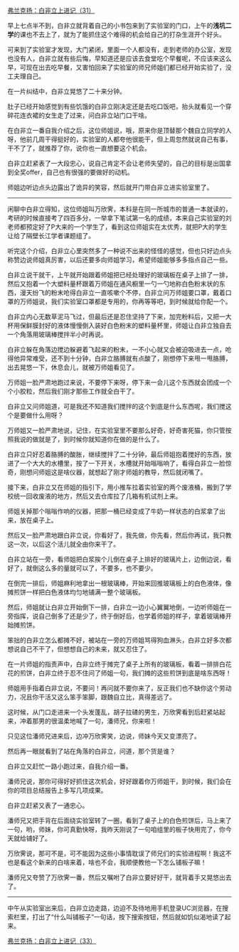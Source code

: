 <p></p><a href="https://zhuanlan.zhihu.com/p/97426827" data-draft-node="block" data-draft-type="link-card" data-image="https://pic1.zhimg.com/v2-87cf649b9d27cdf47783866038c56a10_180x120.jpg" data-image-width="976" data-image-height="389" class="internal">弗兰克扬：白非立上进记（31）</a><p>早上七点半不到，白非立就背着自己的小书包来到了实验室的门口，上午的<b>浅坑二学</b>的课也不去上了，就为了能抓住这个难得的机会给自己的打杂生涯开个好头。</p><p>可来到了实验室才发现，大门紧闭，里面一个人都没有，走到老师的办公室，发现也没有人，白非立就有些后悔，早知道还是应该去食堂吃个早餐呢，不应该来这么早，可现在出去吃早餐，又害怕回来了实验室的师兄师姐们都已经开始实验了，没工夫理自己。</p><p>在一片纠结中，白非立晃悠了二十来分钟。</p><p>肚子已经开始感觉到有些饥饿的白非立刚决定还是去吃口饭吧，抬头就看见一个穿碎花连衣裙的女生走了过来，问白非立站门口干啥。</p><p>在白非立一番自我介绍之后，这位师姐说，哦，原来你是顶替那个魏自立同学的人呀，他前几周干得挺好的，实验室的人都夸他很能干，但上周忽然就说自己有事，干不了了，就推荐了你，说你也一直想要这个机会。</p><p>白非立赶紧表了一大段忠心，说自己肯定不会让老师失望的，自己的目标是出国拿到全奖offer，自己也有很强的要做好的动机。</p><p>师姐边听边点头边露出了诡异的笑容，然后就开门带白非立进实验室里了。</p><hr/><p>闲聊中白非立得知，这位师姐叫万欣霁，本科是在同一所城市的普通一本就读的，考研的时候直接考了四百多分，一举拿下笔试第一名的成绩，本来自己实验室的刘老师都预定好了P大来的一个学生了，看到这位师姐实在太优秀，就把P大的学生让给了隔壁长江学者课题组了。</p><p>听完这个介绍，白非立心里突然多了一种说不出来的怪怪的感觉，但也只好边点头称赞边说师姐真厉害，以后还要多向师姐学习，希望师姐能够多多指点自己一些。</p><p>白非立说干就干，上午就开始跟着师姐把已经处理好的玻璃板在桌子上排了一排，然后又抱着一个大塑料量杯跟着万师姐在通风橱里一勺一勺地称白色粉末状的东西，漫天纷飞的粉末呛得白非立一直咳嗽个不停，白非立问万师姐要口罩，戴着口罩的万师姐说，我们实验室口罩都是专用的，你再等等吧，到时候就给你配一个。</p><p>白非立内心无数草泥马飞过，但最后还是忍住坚持了下来，加完粉料后，又把一大杯用保鲜膜封好的液体慢慢倒入装好白色粉末的塑料量杯里，师姐让白非立独自去一个角落用玻璃棒搅拌半小时再说。</p><p>白非立躲在角落边搅边躲避着飞起来的粉末，一不小心就又会被迫吸进去一点，呛得他异常难受，还不到十分钟，白非立胳膊就有点酸了，刚想停下来甩一甩胳膊，出去晃悠一下，休息会儿，就被万师姐看见了。</p><p>万师姐一脸严肃地跑过来说，不要停下来呀，停下来一会儿这个东西就会团成一个个小胶粒，然后我们刚才那些工作就全白干了。</p><p>白非立又问师姐道，可是我还不知道我们搅拌的这个到底是什么东西呢，我们搅这个是要做什么用呀？</p><p>万师姐又一脸严肃地说，记住，在实验室里不要那么好奇，好奇害死猫，你只管按照我说的做就是了，到时候你就知道你在做的是什么了。</p><p>白非立只好忍着胳膊的酸胀，继续搅拌了二十分钟，最后师姐抱着搅好的东西，放进了一个大大的水槽里，按了一下开关，水槽就开始嗡嗡响了，看得白非立一脸惊奇，刚想问师姐这是啥仪器，就想起了刚才师姐的教导，然后就闭嘴了。</p><p>接下来，白非立又在师姐的指引下，用小推车拉着实验室的两个废液桶，搬到了学校统一回收废液的地方，然后又去仓库拉了几箱有机试剂上来。</p><p>师姐关掉那个嗡嗡作响的仪器，把那一桶已经变成了牛奶一样状态的白浆拿了出来，放在桌子上。</p><p>然后又一脸严肃地跟白非立说，你看好了，我先做，你先看，然后你再试，我只教这一次，以后这个活儿就全由你来干了。</p><p>白非立站在一旁，看师姐把白浆挨个儿倒在桌子上排好的玻璃片上，边倒边说，看好了，就倒这么多的量就可以了，不要多，也不要少。</p><p>在倒完一排后，师姐麻利地拿出一根玻璃棒，开始来回推玻璃板上的白色液体，像摊煎饼一样把白色液体均匀地铺满一整个玻璃板。</p><p>然后，师姐就让白非立开始倒下一排，白非立一边小心翼翼地倒，一边听师姐在一旁指挥，说自己倒多了还是少了，终于倒好后，也学着师姐的样子，拿着玻璃棒开始摊煎饼。</p><p>笨拙的白非立怎么都摊不好，被站在一旁的万师姐骂得狗血淋头，白非立好多次都想说自己不干了，但想想自己的未来，就又忍住了。</p><p>在一片师姐的指责声中，白非立终于摊完了桌子上所有的玻璃板，看着一排排白花花的煎饼，白非立终于忍不住问了师姐一句，我们摊的这些煎饼到底是啥东西呀！</p><p>师姐用手指着白非立说，不要问！再问就不要你来了，反正我们也不缺你这个劳动力，况且你干活又这么笨手笨脚，跟魏自立比，真得差远了。</p><p>这时候，从门口走进来一个头发蓬乱，胡子拉碴的男生，万欣霁看到后赶紧站起来，冲着那男的很温柔地喊了一句，潘师兄，你来啦！</p><p>只见这位潘师兄进来后，边冲万欣霁笑，边说，师妹今天又变漂亮了。</p><p>然后再一眼就看到了站在角落的白非立，问道，那个货是谁？</p><p>白非立又赶忙一路小跑过来，自我介绍一番。</p><p>潘师兄说，那你可得好好抓住这次机会，好好跟着你万师姐干，到时候，我们会在你的项目总结报告上多写几项成果。</p><p>白非立赶紧又表了一通忠心。</p><p>潘师兄又把手背在后面绕实验室转了一圈，看到了桌子上的白色煎饼后，马上来了一句，哟，师妹，你可真勤快呀，我昨天刚说了一句咱组里的板子快用完了，你今天就给铺好了。</p><p>万欣霁说，那可不是，可不能因为这些小事情耽误了师兄们的实验进程啊！我这不也是看这个新来的白啥来着，啥也不会，我顺便教他一下怎么铺板子嘛！</p><p>潘师兄又夸赞了万欣霁一番，然后又嘱咐了白非立要好好干，就背着手又晃悠出去了。</p><hr/><p>中午从实验室出来后，白非立边走路，边迫不及待地用手机登录UC浏览器，在搜索栏里，打出了“什么叫铺板子”一句话，按下搜索按钮，然后就如饥似渴地读了起来。</p><a href="https://zhuanlan.zhihu.com/p/97696131" data-draft-node="block" data-draft-type="link-card" data-image="https://pic1.zhimg.com/v2-61909954c289d0d9985a1d06d1764790_180x120.jpg" data-image-width="962" data-image-height="346" class="internal">弗兰克扬：白非立上进记（33）</a><p></p>